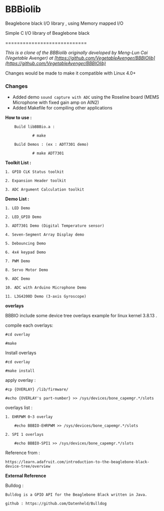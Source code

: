 BBBiolib
=======

Beaglebone black I/O library , using Memory mapped I/O

Simple C I/O library of Beaglebone black

============================

*This is a clone of the BBBiolib originally developed by Meng-Lun Cai (Vegetable Avenger) at [https://github.com/VegetableAvenger/BBBIOlib](https://github.com/VegetableAvenger/BBBIOlib)*

Changes would be made to make it compatible with Linux 4.0+

### Changes
* Added demo `sound capture with ADC` using the Roseline board (MEMS Microphone with fixed gain amp on AIN2)
* Added Makefile for compiling other applications

**How to use :**

        Build libBBBio.a :

                # make

        Build Demos : (ex : ADT7301 demo)

                # make ADT7301


**Toolkit List :**

	1. GPIO CLK Status toolkit

	2. Expansion Header toolkit

	3. ADC Argument Calculation toolkit


**Demo List :**

	1. LED Demo

	2. LED_GPIO Demo

	3. ADT7301 Demo (Digital Temperature sensor)

	4. Seven-Segment Array Display demo

	5. Debouncing Demo

	6. 4x4 keypad Demo

	7. PWM Demo

	8. Servo Motor Demo

	9. ADC Demo

	10. ADC with Arduino Microphone Demo

	11. L3G4200D Demo (3-axis Gyroscope)


**overlays**

BBBIO include some device tree overlays example for linux kernel 3.8.13 .

compile each overlays:

	#cd overlay

	#make

Install overlays

	#cd overlay

	#make install

apply overlay :

	#cp {OVERLAY} /lib/firmware/

	#echo {OVERLAY's part-number} >> /sys/devices/bone_capemgr.*/slots

overlays list :

	1. EHRPWM 0~3 overlay

		#echo BBBIO-EHRPWM >> /sys/devices/bone_capemgr.*/slots

	2. SPI 1 overlays

		#echo BBBIO-SPI1 >> /sys/devices/bone_capemgr.*/slots

Reference from :

	https://learn.adafruit.com/introduction-to-the-beaglebone-black-device-tree/overview



**External Reference**

Bulldog :

	Bulldog is a GPIO API for the Beaglebone Black written in Java.

	github : https://github.com/Datenheld/Bulldog
